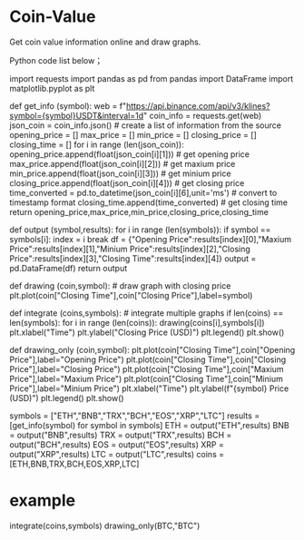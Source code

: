 # Coin-Value
Get coin value information online and draw graphs.

Python code list below；

import requests
import pandas as pd
from pandas import DataFrame
import matplotlib.pyplot as plt

def get_info (symbol):
  web = f"https://api.binance.com/api/v3/klines?symbol={symbol}USDT&interval=1d"
  coin_info = requests.get(web)
  json_coin = coin_info.json() # create a list of information from the source
  opening_price = []
  max_price = []
  min_price = []
  closing_price = []
  closing_time = []
  for i in range (len(json_coin)):
    opening_price.append(float(json_coin[i][1])) # get opening price                                                                                                                                                                                                                                                                                                                                                                                                                                                                                                                                                                                                                                                                                                                                                                                                                                                                                                                                                                                                                                                                                                                                                                                                                                                                                                                                                                                                                                                                                                                                                                                                                                                                                                                                                                                                                                                                                                                                                                                                                                                     
    max_price.append(float(json_coin[i][2])) # get maxium price
    min_price.append(float(json_coin[i][3])) # get minium price
    closing_price.append(float(json_coin[i][4])) # get closing price
    time_converted = pd.to_datetime(json_coin[i][6],unit='ms') # convert to timestamp format
    closing_time.append(time_converted) # get closing time
  return opening_price,max_price,min_price,closing_price,closing_time

def output (symbol,results):
  for i in range (len(symbols)):
    if symbol == symbols[i]:
      index = i
      break
  df = {"Opening Price":results[index][0],"Maxium Price":results[index][1],"Minium Price":results[index][2],"Closing Price":results[index][3],"Closing Time":results[index][4]}
  output = pd.DataFrame(df)
  return output

def drawing (coin,symbol): # draw graph with closing price
  plt.plot(coin["Closing Time"],coin["Closing Price"],label=symbol)

def integrate (coins,symbols): # integrate multiple graphs
  if len(coins) == len(symbols):
    for i in range (len(coins)):
      drawing(coins[i],symbols[i])
  plt.xlabel("Time")
  plt.ylabel("Closing Price (USD)")
  plt.legend()
  plt.show()

def drawing_only (coin,symbol):
  plt.plot(coin["Closing Time"],coin["Opening Price"],label="Opening Price")
  plt.plot(coin["Closing Time"],coin["Closing Price"],label="Closing Price")
  plt.plot(coin["Closing Time"],coin["Maxium Price"],label="Maxium Price")
  plt.plot(coin["Closing Time"],coin["Minium Price"],label="Minium Price")
  plt.xlabel("Time")
  plt.ylabel(f"{symbol} Price (USD)")
  plt.legend()
  plt.show()

symbols = ["ETH","BNB","TRX","BCH","EOS","XRP","LTC"]
results = [get_info(symbol) for symbol in symbols]
ETH = output("ETH",results)
BNB = output("BNB",results)
TRX = output("TRX",results)
BCH = output("BCH",results)
EOS = output("EOS",results)
XRP = output("XRP",results)
LTC = output("LTC",results)
coins = [ETH,BNB,TRX,BCH,EOS,XRP,LTC]

# example
integrate(coins,symbols)
drawing_only(BTC,"BTC")
